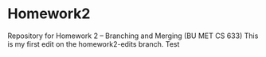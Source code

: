 # Homework2
Repository for Homework 2 – Branching and Merging (BU MET CS 633)
This is my first edit on the homework2-edits branch.
Test
